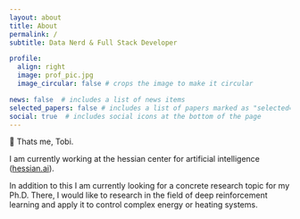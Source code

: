 ```yaml
---
layout: about
title: About
permalink: /
subtitle: Data Nerd & Full Stack Developer

profile:
  align: right
  image: prof_pic.jpg
  image_circular: false # crops the image to make it circular

news: false  # includes a list of news items
selected_papers: false # includes a list of papers marked as "selected={true}"
social: true  # includes social icons at the bottom of the page
---
```


👋 Thats me, Tobi.

I am currently working at the hessian center for artificial intelligence ([hessian.ai](https://hessian.ai/)).

In addition to this I am currently looking for a concrete research topic for my Ph.D. There, I would like to research in the field of deep reinforcement learning and apply it to control complex energy or heating systems.
